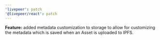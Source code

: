 ```yaml
---
'livepeer': patch
'@livepeer/react': patch
---
```


**Feature:** added metadata customization to storage to allow for customizing the metadata which is saved when an Asset
is uploaded to IPFS.

